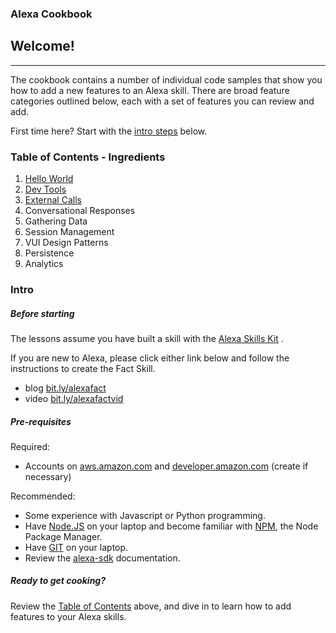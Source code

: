 
### Alexa Cookbook
## Welcome!
<hr />

The cookbook contains a number of individual code samples that show you how to add a new features to an Alexa skill.
There are broad feature categories outlined below, each with a set of features you can review and add.

First time here?  Start with the [intro steps](#intro) below.

### Table of Contents - Ingredients <a id="toc"></a>

1. [Hello World](HelloWorld)
1. [Dev Tools](DevTools)
1. [External Calls](ExternalCalls)
1. Conversational Responses
1. Gathering Data
1. Session Management
1. VUI Design Patterns
1. Persistence
1. Analytics


### Intro <a id="intro"></a>

##### Before starting
The lessons assume you have built a skill with the [Alexa Skills Kit](https://developer.amazon.com/ask) .

If you are new to Alexa, please click either link below and follow the instructions to create the Fact Skill.
* blog [bit.ly/alexafact](https://bit.ly/alexafact)
* video [bit.ly/alexafactvid](https://bit.ly/alexafactvid)

##### Pre-requisites
Required:
* Accounts on [aws.amazon.com](aws.amazon.com) and [developer.amazon.com](developer.amazon.com) (create if necessary)

Recommended:
* Some experience with Javascript or Python programming.
* Have [Node.JS](https://nodejs.org/en/) on your laptop and become familiar with [NPM](https://www.npmjs.com), the Node Package Manager.
* Have [GIT](http://www.git.com) on your laptop.
* Review the [alexa-sdk](https://www.npmjs.com/package/alexa-sdk) documentation.

##### Ready to get cooking?

Review the [Table of Contents](#toc) above, and dive in to learn how to add features to your Alexa skills.
